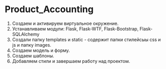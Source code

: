 # Product_Accounting

1. Создаем и активируем виртуальное окружение.
2. Устанавливаем модули: Flask, Flask-WTF, Flask-Bootstrap, Flask-SQLAlchemy
3. Создали папку templates и static - содержит папки стилейсыы css и  js и папку images.
4. Создаем модель и форму.
5. Создаем шаблоны. 
6. Добавляем стили и завершаем работу над проектом. 